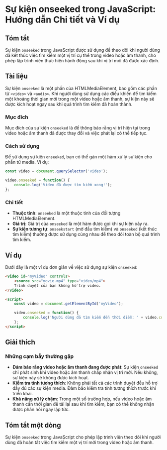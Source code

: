 <!--
Meta Description: # Sự kiện onseeked trong JavaScript: Hướng dẫn Chi tiết và Ví dụ ## Tóm tắt Sự kiện `onseeked` trong JavaScript được sử dụng để theo dõi khi người dùn...
Meta Keywords: video, kiện, onseeked, một, được
-->

# Sự kiện onseeked trong JavaScript: Hướng dẫn Chi tiết và Ví dụ

## Tóm tắt
Sự kiện `onseeked` trong JavaScript được sử dụng để theo dõi khi người dùng đã kết thúc việc tìm kiếm một vị trí cụ thể trong video hoặc âm thanh, cho phép lập trình viên thực hiện hành động sau khi vị trí mới đã được xác định.

## Tài liệu
Sự kiện `onseeked` là một phần của HTMLMediaElement, bao gồm các phần tử `<video>` và `<audio>`. Khi người dùng sử dụng các điều khiển để tìm kiếm một khoảng thời gian mới trong một video hoặc âm thanh, sự kiện này sẽ được kích hoạt ngay sau khi quá trình tìm kiếm đã hoàn thành.

### Mục đích
Mục đích của sự kiện `onseeked` là để thông báo rằng vị trí hiện tại trong video hoặc âm thanh đã được thay đổi và việc phát lại có thể tiếp tục.

### Cách sử dụng
Để sử dụng sự kiện `onseeked`, bạn có thể gán một hàm xử lý sự kiện cho phần tử media. Ví dụ:

```javascript
const video = document.querySelector('video');

video.onseeked = function() {
    console.log('Video đã được tìm kiếm xong!');
};
```

### Chi tiết
- **Thuộc tính**: `onseeked` là một thuộc tính của đối tượng HTMLMediaElement.
- **Giá trị**: Giá trị của `onseeked` là một hàm được gọi khi sự kiện xảy ra.
- **Sự kiện tương tự**: `onseekstart` (mở đầu tìm kiếm) và `onseeked` (kết thúc tìm kiếm) thường được sử dụng cùng nhau để theo dõi toàn bộ quá trình tìm kiếm.

## Ví dụ
Dưới đây là một ví dụ đơn giản về việc sử dụng sự kiện `onseeked`:

```html
<video id="myVideo" controls>
    <source src="movie.mp4" type="video/mp4">
    Trình duyệt của bạn không hỗ trợ video.
</video>

<script>
    const video = document.getElementById('myVideo');

    video.onseeked = function() {
        console.log('Người dùng đã tìm kiếm đến thời điểm: ' + video.currentTime);
    };
</script>
```

## Giải thích
### Những cạm bẫy thường gặp
- **Đảm bảo rằng video hoặc âm thanh đang được phát**: Sự kiện `onseeked` chỉ phát sinh khi video hoặc âm thanh chấp nhận vị trí mới. Nếu không, sự kiện này sẽ không được kích hoạt.
- **Kiểm tra tính tương thích**: Không phải tất cả các trình duyệt đều hỗ trợ đầy đủ các sự kiện media. Đảm bảo kiểm tra tính tương thích trước khi triển khai.
- **Khả năng xử lý chậm**: Trong một số trường hợp, nếu video hoặc âm thanh cần thời gian để tải lại sau khi tìm kiếm, bạn có thể không nhận được phản hồi ngay lập tức.

## Tóm tắt một dòng
Sự kiện `onseeked` trong JavaScript cho phép lập trình viên theo dõi khi người dùng đã hoàn tất việc tìm kiếm một vị trí mới trong video hoặc âm thanh.